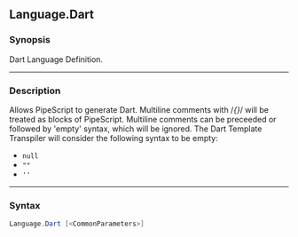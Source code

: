 Language.Dart
-------------




### Synopsis
Dart Language Definition.



---


### Description

Allows PipeScript to generate Dart.
Multiline comments with /*{}*/ will be treated as blocks of PipeScript.
Multiline comments can be preceeded or followed by 'empty' syntax, which will be ignored.
The Dart Template Transpiler will consider the following syntax to be empty:
* ```null```
* ```""```
* ```''```



---


### Syntax
```PowerShell
Language.Dart [<CommonParameters>]
```

